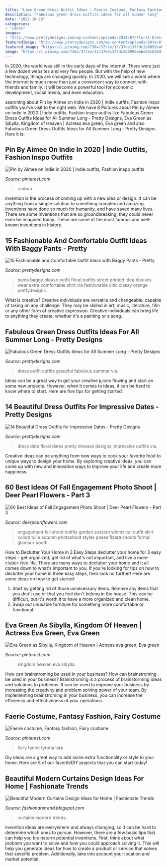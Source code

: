 ```yaml
---
title: "Lime Green Dress Outfit Ideas : Faerie Costume, Fantasy Fashion, Fairy Costume"
description: "Fabulous green dress outfits ideas for all summer long"
date: "2022-10-15"
categories:
- "ideas"
images:
- "http://www.prettydesigns.com/wp-content/uploads/2014/07/Floral-Dress-for-Date.jpg"
featuredImage: "http://www.prettydesigns.com/wp-content/uploads/2014/07/Floral-Printed-Top-and-Black-Baggy-Pants-Outfit.jpg"
featured_image: "https://i.pinimg.com/736x/37/ee/13/37ee13f7dc2e0995eabe84cb46d15829.jpg"
image: "https://i.pinimg.com/736x/37/ee/13/37ee13f7dc2e0995eabe84cb46d15829.jpg"
---
```



In 2020, the world was still in the early days of the internet. There were just a few dozen websites and very few people. But with the help of new technology, things are changing quickly. In 2020, we will see a world where the internet is much more than just a convenient way to connect with friends and family. It will become a powerful tool for economic development, social media, and even education.

	

		
searching about Pin by Aimee on indie in 2020 | Indie outfits, Fashion inspo outfits you've visit to the right web. We have 8 Pictures about Pin by Aimee on indie in 2020 | Indie outfits, Fashion inspo outfits like Fabulous Green Dress Outfits Ideas for All Summer Long - Pretty Designs, Eva Green as Sibylla, Kingdom of Heaven | Actress eva green, Eva green and also Fabulous Green Dress Outfits Ideas for All Summer Long - Pretty Designs. Here it is:
		
    
## Pin By Aimee On Indie In 2020 | Indie Outfits, Fashion Inspo Outfits

<img loading=lazy src="https://i.pinimg.com/736x/37/ee/13/37ee13f7dc2e0995eabe84cb46d15829.jpg" onerror="this.onerror=null;this.src='https://tse2.mm.bing.net/th?id=OIP.OCes_ZoutKuBet_fOD4GRgHaNJ&amp;pid=15.1';" alt="Pin by Aimee on indie in 2020 | Indie outfits, Fashion inspo outfits">

_Source: pinterest.com_

>ranboo. 

	

Invention is the process of coming up with a new idea or design. It can be anything from a simple solution to something complex and amazing. Inventions have done so much for humanity, and have saved many lives. There are some inventions that are so groundbreaking, they could never even be imagined today. These are some of the most famous and well-known inventions in history.

    
## 15 Fashionable And Comfortable Outfit Ideas With Baggy Pants - Pretty

<img loading=lazy src="http://www.prettydesigns.com/wp-content/uploads/2014/07/Floral-Printed-Top-and-Black-Baggy-Pants-Outfit.jpg" onerror="this.onerror=null;this.src='https://tse2.mm.bing.net/th?id=OIP.Tw8j6ID4OO2P9uP-M3ItTgHaK2&amp;pid=15.1';" alt="15 Fashionable and Comfortable Outfit Ideas with Baggy Pants - Pretty">

_Source: prettydesigns.com_

>pants baggy blouse outfit floral outfits street printed idea blouses wear extra comfortable shirt via fashionable chic classy orange prettydesigns. 

	

What is creative?
Creative individuals are versatile and changeable, capable of taking on any challenge. They may be skilled in art, music, literature, film or any other form of creative expression. Creative individuals can bring life to anything they create, whether it's a painting or a song.

    
## Fabulous Green Dress Outfits Ideas For All Summer Long - Pretty Designs

<img loading=lazy src="http://www.prettydesigns.com/wp-content/uploads/2014/07/Graceful-Green-Dress-Outfit.jpg" onerror="this.onerror=null;this.src='https://tse2.mm.bing.net/th?id=OIP.AH0I2AFIB2CpV7QdVKrHUgHaK2&amp;pid=15.1';" alt="Fabulous Green Dress Outfits Ideas for All Summer Long - Pretty Designs">

_Source: prettydesigns.com_

>dress outfit outfits graceful fabulous summer via. 

	

Ideas can be a great way to get your creative juices flowing and start on some new projects. However, when it comes to ideas, it can be hard to know where to start. Here are five tips for getting started: 

    
## 14 Beautiful Dress Outfits For Impressive Dates - Pretty Designs

<img loading=lazy src="http://www.prettydesigns.com/wp-content/uploads/2014/07/Floral-Dress-for-Date.jpg" onerror="this.onerror=null;this.src='https://tse4.mm.bing.net/th?id=OIP.LPKr2PjWwOqPdeVfAFv4DAHaK2&amp;pid=15.1';" alt="14 Beautiful Dress Outfits for Impressive Dates - Pretty Designs">

_Source: prettydesigns.com_

>dress date floral dates pretty dresses designs impressive outfits via. 

	

Creative ideas can be anything from new ways to cook your favorite food to unique ways to design your home. By exploring creative ideas, you can come up with new and innovative ways to improve your life and create more happiness.

    
## 60 Best Ideas Of Fall Engagement Photo Shoot | Deer Pearl Flowers - Part 3

<img loading=lazy src="https://www.deerpearlflowers.com/wp-content/uploads/2016/08/Fall-Engagement-Photo-Shoot-and-Poses-Ideas-53.jpg" onerror="this.onerror=null;this.src='https://tse4.mm.bing.net/th?id=OIP.7_vg_RnJURCIyKOVLGQ8AwHaLH&amp;pid=15.1';" alt="60 Best Ideas of Fall Engagement Photo Shoot | Deer Pearl Flowers - Part 3">

_Source: deerpearlflowers.com_

>engagement fall shoot outfits garden session whimsical outfit skirt colors tulle autumn photoshoot styles poses fizara shoots formal glamour booth. 

	

How to Declutter Your Home in 3 Easy Steps
declutter your home for 3 easy steps - get organized, get rid of what's not important, and live a more clutter-free life.
There are many ways to declutter your home and it all comes down to what's important to you. If you're looking for tips on how to declutter your home in three easy steps, then look no further! Here are some ideas on how to get started: 

1. Start by getting rid of those unnecessary items. Remove any items that you don't use or that you feel don't belong in the house. This can be difficult, but it's worth it to have a more organized and clean home. 
2. Swap out unusable furniture for something more comfortable or functional.

    
## Eva Green As Sibylla, Kingdom Of Heaven | Actress Eva Green, Eva Green

<img loading=lazy src="https://i.pinimg.com/736x/b4/94/1b/b4941b2300d7d100c81858aacf438c3f--kingdom-of-heaven-ridley-scott.jpg" onerror="this.onerror=null;this.src='https://tse1.mm.bing.net/th?id=OIP.FWGa8XIZEH2WXX1SUpXlqwHaLN&amp;pid=15.1';" alt="Eva Green as Sibylla, Kingdom of Heaven | Actress eva green, Eva green">

_Source: pinterest.com_

>kingdom heaven eva sibylla. 

	

How can brainstroming be used in your business?
How can brainstroming be used in your business? Brainstroming is a process of brainstorming ideas and solutions to problems. It can be used to improve your business by increasing the creativity and problem solving power of your team. By implementing brainstroming in your business, you can increase the efficiency and effectiveness of your operations.

    
## Faerie Costume, Fantasy Fashion, Fairy Costume

<img loading=lazy src="https://i.pinimg.com/736x/04/a4/aa/04a4aace491a631c46af1db142546765--art-costumes-fantasy-costumes.jpg" onerror="this.onerror=null;this.src='https://tse1.mm.bing.net/th?id=OIP.9IHJM0bRlGcB-k4PwVN9CgHaLJ&amp;pid=15.1';" alt="Faerie costume, Fantasy fashion, Fairy costume">

_Source: pinterest.com_

>fairy faerie tyrona larp. 

	

Diy ideas are a great way to add some extra functionality or style to your home. Here are 5 of our favoriteDIY projects that you can start today!

    
## Beautiful Modern Curtains Design Ideas For Home | Fashionate Trends

<img loading=lazy src="https://4.bp.blogspot.com/-f3zRNFhWrcY/UhOLQJn_UzI/AAAAAAAAMSw/00vcEWLcB2w/s1600/Beautiful-Modern-Curtains-Design-Ideas-for-Home+(4).jpg" onerror="this.onerror=null;this.src='https://tse3.mm.bing.net/th?id=OIP.erUEhYYD63jkk4b_dovfuQHaJ4&amp;pid=15.1';" alt="Beautiful Modern Curtains Design Ideas for Home | Fashionate Trends">

_Source: fashionatetrend.blogspot.com_

>curtains modern trends. 

	

Invention ideas are everywhere and always changing, so it can be hard to determine which ones to pursue. However, there are a few basic tips that can help you brainstorm potential inventions. First, think about what problem you want to solve and how you could approach solving it. This will help you generate ideas for how to create a product or service that solves that specific problem. Additionally, take into account your location and market potential.

